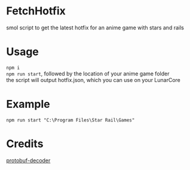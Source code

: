 # FetchHotfix
 smol script to get the latest hotfix for an anime game with stars and rails

# Usage
 `npm i`\
 `npm run start`, followed by the location of your anime game folder\
 the script will output hotfix.json, which you can use on your LunarCore

# Example
 `npm run start "C:\Program Files\Star Rail\Games"`
 
# Credits
 [protobuf-decoder](https://github.com/good-tools/protobuf-decoder)
